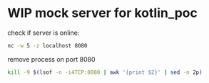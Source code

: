 # WIP mock server for kotlin_poc

check if server is online:

```bash
nc -w 5 -z localhost 8080
```

remove process on port 8080

```bash
kill -9 $(lsof -n -i4TCP:8080 | awk '{print $2}' | sed -n 2p)
```
